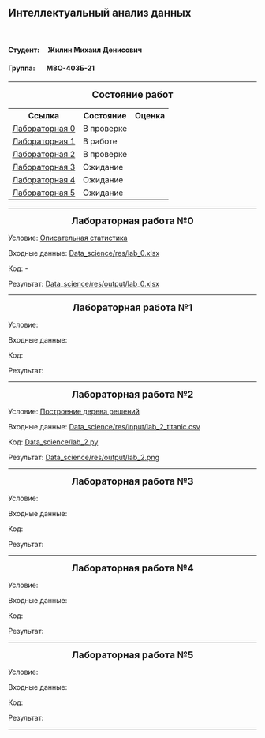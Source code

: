 <head>
    <meta charset="UTF-8">
    <style>
        .centered-text {
            text-align: center;
            font-weight: bold;
            font-size: 19px;
        }
    </style>
</head>


## Интеллектуальный анализ данных
\
[]()
#### Студент:&nbsp;&nbsp;&nbsp;&nbsp;&nbsp;Жилин Михаил Денисович 
#### Группа:&nbsp;&nbsp;&nbsp;&nbsp;&nbsp;&nbsp;&nbsp;М8О-403Б-21

---
<body>
    <div class="centered-text">
        Состояние работ
    </div>
    <table>
        <tr>
            <th>Ссылка</th>
            <th>Состояние</th>
            <th>Оценка</th>
        </tr>
        <tr>
            <td><a href="#lab-0">Лабораторная 0</a></td>
            <td>В проверке</td>
            <td></td>
        </tr>
        <tr>
            <td><a href="#lab-1">Лабораторная 1</a></td>
            <td>В работе</td>
            <td></td>
        </tr>
        <tr>
            <td><a href="#lab-2">Лабораторная 2</a></td>
            <td>В проверке</td>
            <td></td>
        </tr>
        <tr>
            <td><a href="#lab-3">Лабораторная 3</a></td>
            <td>Ожидание</td>
            <td></td>
        </tr>
        <tr>
            <td><a href="#lab-4">Лабораторная 4</a></td>
            <td>Ожидание</td>
            <td></td>
        </tr>
        <tr>
            <td><a href="#lab-5">Лабораторная 5</a></td>
            <td>Ожидание</td>
            <td></td>
        </tr>
    </table>

</body>

---

<body>
    <div id="lab-0" class="centered-text">
        <strong>Лабораторная работа №0</strong>
    </div>
    <div>
        <p>
            Условие:
            <a href="https://docs.google.com/presentation/d/1T1-X7CiXa2aiQnaKMjcpyxx6AuQEvvxISSTOO6vhOS8/edit?usp=drive_link">Описательная статистика</a>
        </p>
        <p>
            Входные данные:
            <a href="https://github.com/Krukrukruzhka/MAI_Resources/blob/main/Data_science/res/input/lab_0.xlsx">Data_science/res/lab_0.xlsx</a>
        </p>
        <p>
            Код: -
            <a href=""></a>
        </p>
        <p>
            Результат:
            <a href="https://github.com/Krukrukruzhka/MAI_Resources/blob/main/Data_science/res/output/lab_0.xlsx">Data_science/res/output/lab_0.xlsx</a>
        </p> 
    </div>
</body>

---

<body>
    <div id="lab-1" class="centered-text">
        <strong>Лабораторная работа №1</strong>
    </div>
    <div>
        <p>
            Условие:
            <a href=""></a>
        </p>
        <p>
            Входные данные:
            <a href=""></a>
        </p>
        <p>
            Код:
            <a href=""></a>
        </p>
        <p>
            Результат:
            <a href=""></a>
        </p> 
    </div>
</body>

---

<body>
    <div id="lab-2" class="centered-text">
        <strong>Лабораторная работа №2</strong>
    </div>
    <div>
        <p>
            Условие:
            <a href="https://docs.google.com/presentation/d/1l0yUQUNmxyQPVk2EyGqhZaqsY5sAayASmLSwFHDtiIE/edit#slide=id.p2">Построение дерева решений</a>
        </p>
        <p>
            Входные данные:
            <a href="https://github.com/Krukrukruzhka/MAI_Resources/blob/main/Data_science/res/input/lab_2_titanic.csv">Data_science/res/input/lab_2_titanic.csv</a>
        </p>
        <p>
            Код:
            <a href="https://github.com/Krukrukruzhka/MAI_Resources/blob/main/Data_science/lab_2.py">Data_science/lab_2.py</a>
        </p>
        <p>
            Результат:
            <a href="https://github.com/Krukrukruzhka/MAI_Resources/blob/main/Data_science/res/output/lab_2.png">Data_science/res/output/lab_2.png</a>
        </p> 
    </div>
</body>

---

<body>
    <div id="lab-3" class="centered-text">
        <strong>Лабораторная работа №3</strong>
    </div>
    <div>
        <p>
            Условие:
            <a href=""></a>
        </p>
        <p>
            Входные данные:
            <a href=""></a>
        </p>
        <p>
            Код:
            <a href=""></a>
        </p>
        <p>
            Результат:
            <a href=""></a>
        </p> 
    </div>
</body>

---

<body>
    <div id="lab-4" class="centered-text">
        <strong>Лабораторная работа №4</strong>
    </div>
    <div>
        <p>
            Условие:
            <a href=""></a>
        </p>
        <p>
            Входные данные:
            <a href=""></a>
        </p>
        <p>
            Код:
            <a href=""></a>
        </p>
        <p>
            Результат:
            <a href=""></a>
        </p> 
    </div>
</body>

---

<body>
    <div id="lab-5" class="centered-text">
        <strong>Лабораторная работа №5</strong>
    </div>
    <div>
        <p>
            Условие:
            <a href=""></a>
        </p>
        <p>
            Входные данные:
            <a href=""></a>
        </p>
        <p>
            Код:
            <a href=""></a>
        </p>
        <p>
            Результат:
            <a href=""></a>
        </p> 
    </div>
</body>

---
